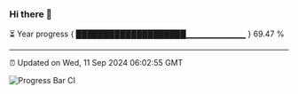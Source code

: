 ### Hi there 👋

⏳ Year progress { ████████████████████▁▁▁▁▁▁▁▁▁▁ } 69.47 %

---

⏰ Updated on Wed, 11 Sep 2024 06:02:55 GMT

![Progress Bar CI](https://github.com/EinsPommes/EinsPommes/blob/main/.github/workflows/main.yml)
